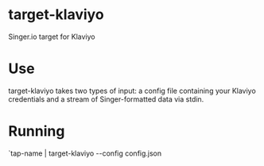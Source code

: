 # target-klaviyo
Singer.io target for Klaviyo


# Use
target-klaviyo takes two types of input: a config file containing your Klaviyo credentials and a stream of Singer-formatted data via stdin.


# Running

`tap-name | target-klaviyo --config config.json
